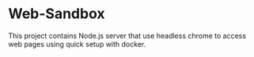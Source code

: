 # Web-Sandbox
This project contains Node.js server that use headless chrome to access web pages using quick setup with docker.
